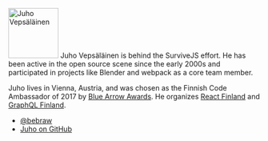 <p>
<img src='https://www.gravatar.com/avatar/b26ec3c2769168c2cbc64cc3df9cdd9c?s=200' alt='Juho Vepsäläinen' class='author-photo' width='100' height='100' />
Juho Vepsäläinen is behind the SurviveJS effort. He has been active in the open source scene since the early 2000s and participated in projects like Blender and webpack as a core team member.
</p>

Juho lives in Vienna, Austria, and was chosen as the Finnish Code Ambassador of 2017 by [Blue Arrow Awards](https://www.bluearrowawards.com/). He organizes [React Finland](https://react-finland.fi) and [GraphQL Finland](https://graphql-finland.fi).

* [@bebraw](https://twitter.com/bebraw)
* [Juho on GitHub](https://github.com/bebraw)
